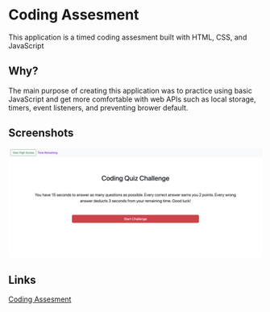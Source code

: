 # Coding Assesment
This application is a timed coding assesment built with HTML, CSS, and JavaScript
## Why?
The main purpose of creating this application was to practice using basic JavaScript and get more comfortable with web APIs such as local storage, timers, event listeners, and preventing brower default.
## Screenshots
![Page Screenshot](./assets/Screenshot%202023-09-18%20at%201.20.31%20PM.png)
## Links
[Coding Assesment](https://phechzzz.github.io/coding-assessment/)


